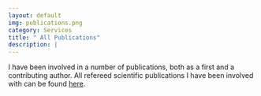 ```yaml
---
layout: default
img: publications.png
category: Services
title: " All Publications"
description: |
---
```

  I have been involved in a number of publications, both as a first and a contributing author.
  All refereed scientific publications I have been involved with can be found [here](https://ui.adsabs.harvard.edu/search/q=orcid%3A0000-0003-1807-6321&sort=date%20desc%2C%20bibcode%20desc&p_=0). 